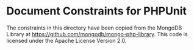 Document Constraints for PHPUnit
================================

The constraints in this directory have been copied from the MongoDB Library at
https://github.com/mongodb/mongo-php-library. This code is licensed under the
Apache License Version 2.0.
